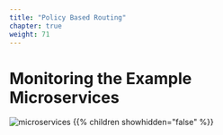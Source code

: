 ```yaml
---
title: "Policy Based Routing"
chapter: true
weight: 71
---
```


# Monitoring the Example Microservices

![microservices](/images/crystal.svg)
{{% children showhidden="false" %}}

